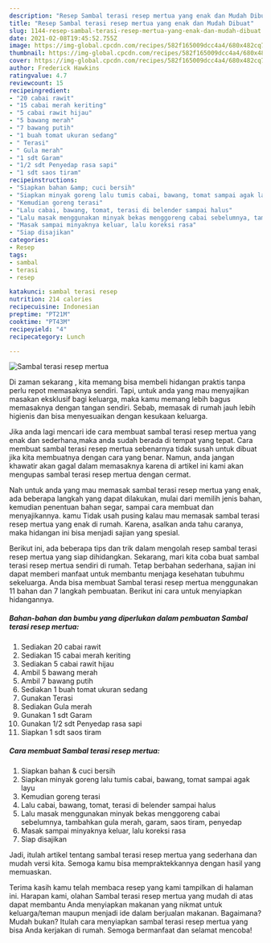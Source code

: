 ```yaml
---
description: "Resep Sambal terasi resep mertua yang enak dan Mudah Dibuat"
title: "Resep Sambal terasi resep mertua yang enak dan Mudah Dibuat"
slug: 1144-resep-sambal-terasi-resep-mertua-yang-enak-dan-mudah-dibuat
date: 2021-02-08T19:45:52.755Z
image: https://img-global.cpcdn.com/recipes/582f165009dcc4a4/680x482cq70/sambal-terasi-resep-mertua-foto-resep-utama.jpg
thumbnail: https://img-global.cpcdn.com/recipes/582f165009dcc4a4/680x482cq70/sambal-terasi-resep-mertua-foto-resep-utama.jpg
cover: https://img-global.cpcdn.com/recipes/582f165009dcc4a4/680x482cq70/sambal-terasi-resep-mertua-foto-resep-utama.jpg
author: Frederick Hawkins
ratingvalue: 4.7
reviewcount: 15
recipeingredient:
- "20 cabai rawit"
- "15 cabai merah keriting"
- "5 cabai rawit hijau"
- "5 bawang merah"
- "7 bawang putih"
- "1 buah tomat ukuran sedang"
- " Terasi"
- " Gula merah"
- "1 sdt Garam"
- "1/2 sdt Penyedap rasa sapi"
- "1 sdt saos tiram"
recipeinstructions:
- "Siapkan bahan &amp; cuci bersih"
- "Siapkan minyak goreng lalu tumis cabai, bawang, tomat sampai agak layu"
- "Kemudian goreng terasi"
- "Lalu cabai, bawang, tomat, terasi di belender sampai halus"
- "Lalu masak menggunakan minyak bekas menggoreng cabai sebelumnya, tambahkan gula merah, garam, saos tiram, penyedap"
- "Masak sampai minyaknya keluar, lalu koreksi rasa"
- "Siap disajikan"
categories:
- Resep
tags:
- sambal
- terasi
- resep

katakunci: sambal terasi resep 
nutrition: 214 calories
recipecuisine: Indonesian
preptime: "PT21M"
cooktime: "PT43M"
recipeyield: "4"
recipecategory: Lunch

---
```



![Sambal terasi resep mertua](https://img-global.cpcdn.com/recipes/582f165009dcc4a4/680x482cq70/sambal-terasi-resep-mertua-foto-resep-utama.jpg)

Di zaman  sekarang , kita memang bisa membeli hidangan praktis tanpa perlu repot memasaknya sendiri. Tapi, untuk anda yang mau menyajikan masakan eksklusif bagi keluarga, maka kamu memang lebih bagus memasaknya dengan tangan sendiri. Sebab, memasak di rumah jauh lebih higienis dan bisa menyesuaikan dengan kesukaan keluarga.

Jika anda lagi mencari ide cara membuat sambal terasi resep mertua yang enak dan sederhana,maka anda sudah berada di tempat yang tepat. Cara membuat sambal terasi resep mertua  sebenarnya tidak susah untuk dibuat jika kita membuatnya dengan cara yang benar. Namun, anda jangan khawatir akan gagal dalam memasaknya 
karena di artikel ini kami akan mengupas sambal terasi resep mertua dengan cermat.  



Nah untuk anda yang mau memasak sambal terasi resep mertua yang enak, ada beberapa langkah yang dapat dilakukan, mulai dari memilih jenis bahan, kemudian penentuan bahan segar, sampai cara membuat dan menyajikannya. kamu Tidak usah pusing kalau mau memasak sambal terasi resep mertua yang enak di rumah. Karena, asalkan anda  tahu caranya, maka hidangan ini bisa menjadi sajian yang spesial.

Berikut ini, ada beberapa tips dan trik dalam mengolah resep sambal terasi resep mertua yang siap dihidangkan. Sekarang, mari kita coba buat sambal terasi resep mertua sendiri di rumah. Tetap berbahan sederhana, sajian ini dapat memberi manfaat untuk membantu menjaga kesehatan tubuhmu sekeluarga. Anda bisa membuat Sambal terasi resep mertua menggunakan 11 bahan dan 7 langkah pembuatan. Berikut ini cara untuk menyiapkan hidangannya.

<!--inarticleads1-->

##### Bahan-bahan dan bumbu yang diperlukan dalam pembuatan Sambal terasi resep mertua:

1. Sediakan 20 cabai rawit
1. Sediakan 15 cabai merah keriting
1. Sediakan 5 cabai rawit hijau
1. Ambil 5 bawang merah
1. Ambil 7 bawang putih
1. Sediakan 1 buah tomat ukuran sedang
1. Gunakan  Terasi
1. Sediakan  Gula merah
1. Gunakan 1 sdt Garam
1. Gunakan 1/2 sdt Penyedap rasa sapi
1. Siapkan 1 sdt saos tiram




<!--inarticleads2-->

##### Cara membuat Sambal terasi resep mertua:

1. Siapkan bahan &amp; cuci bersih
1. Siapkan minyak goreng lalu tumis cabai, bawang, tomat sampai agak layu
1. Kemudian goreng terasi
1. Lalu cabai, bawang, tomat, terasi di belender sampai halus
1. Lalu masak menggunakan minyak bekas menggoreng cabai sebelumnya, tambahkan gula merah, garam, saos tiram, penyedap
1. Masak sampai minyaknya keluar, lalu koreksi rasa
1. Siap disajikan




Jadi, itulah artikel tentang  sambal terasi resep mertua  yang sederhana dan mudah versi kita. Semoga kamu bisa mempraktekkannya dengan hasil yang memuaskan. 

Terima kasih kamu telah membaca resep yang kami tampilkan di halaman ini. Harapan kami, olahan  Sambal terasi resep mertua yang mudah di atas dapat membantu Anda menyiapkan makanan yang nikmat untuk keluarga/teman maupun menjadi ide dalam berjualan makanan. Bagaimana? Mudah bukan? Itulah cara menyiapkan sambal terasi resep mertua yang bisa Anda kerjakan di rumah. Semoga bermanfaat dan selamat mencoba!

